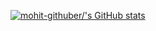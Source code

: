 <a href="http://www.github.com/mohit-githuber/"><img src="https://github-readme-stats.vercel.app/api?username=mohit-githuber/&show_icons=true&hide=&count_private=true&title_color=0891b2&text_color=ffffff&icon_color=0891b2&bg_color=1c1917&hide_border=true&show_icons=true" alt="mohit-githuber/'s GitHub stats" /></a>
